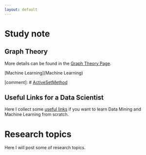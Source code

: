 ```yaml
---
layout: default
---
```


# Study note
## Graph Theory
More details can be found in the [Graph Theory Page](graphTheory). 

[Machine Learning](Machine Learning)

[comment]: # [ActiveSetMethod](ActiveSetMethod)

## Useful Links for a Data Scientist
Here I collect some [useful links](usefulLinks) if you want to learn Data Mining and Machine Learning from scratch.

# Research topics
Here I will post some of research topics.
